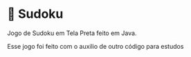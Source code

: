 
# 🔢 Sudoku 

Jogo de Sudoku em Tela Preta feito em Java.

Esse jogo foi feito com o auxilio de outro código para estudos

